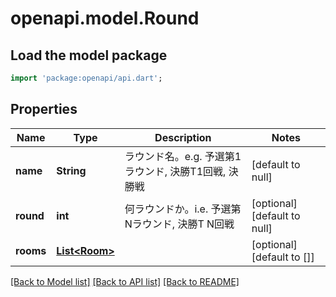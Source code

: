 # openapi.model.Round

## Load the model package
```dart
import 'package:openapi/api.dart';
```

## Properties
Name | Type | Description | Notes
------------ | ------------- | ------------- | -------------
**name** | **String** | ラウンド名。e.g. 予選第1ラウンド, 決勝T1回戦, 決勝戦 | [default to null]
**round** | **int** | 何ラウンドか。i.e. 予選第Nラウンド, 決勝T N回戦 | [optional] [default to null]
**rooms** | [**List&lt;Room&gt;**](Room.md) |  | [optional] [default to []]

[[Back to Model list]](../README.md#documentation-for-models) [[Back to API list]](../README.md#documentation-for-api-endpoints) [[Back to README]](../README.md)


